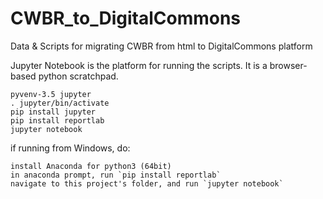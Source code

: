 # CWBR_to_DigitalCommons
Data &amp; Scripts for migrating CWBR from html to DigitalCommons platform


Jupyter Notebook is the platform for running the scripts.  It is a browser-based python scratchpad.

    pyvenv-3.5 jupyter
    . jupyter/bin/activate
    pip install jupyter
    pip install reportlab
    jupyter notebook
    
if running from Windows, do:

    install Anaconda for python3 (64bit)
    in anaconda prompt, run `pip install reportlab`
    navigate to this project's folder, and run `jupyter notebook`

